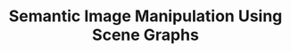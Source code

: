 ---
title: "Semantic Image Manipulation Using Scene Graphs"
collection: publications
permalink: /publication/2020-dhamo2020semantic
year: 2020
venue: 'Proceedings of the IEEE/CVF Conference on Computer Vision and Pattern Recognition'
authors: 'Dhamo, Helisa and Farshad, Azade and Laina, Iro and Navab, Nassir and Hager, Gregory D and Tombari, Federico and Rupprecht, Christian'
paperurl: 'http://openaccess.thecvf.com/content_CVPR_2020/papers/Dhamo_Semantic_Image_Manipulation_Using_Scene_Graphs_CVPR_2020_paper.pdf'
bibtex: "@inproceedings{dhamo2020semantic,\n    author = \"Dhamo, Helisa and Farshad, Azade and Laina, Iro and Navab, Nassir and Hager, Gregory D and Tombari, Federico and Rupprecht, Christian\",\n    title = \"Semantic Image Manipulation Using Scene Graphs\",\n    booktitle = \"Proceedings of the IEEE/CVF Conference on Computer Vision and Pattern Recognition\",\n    year = \"2020\"\n}\n"
---